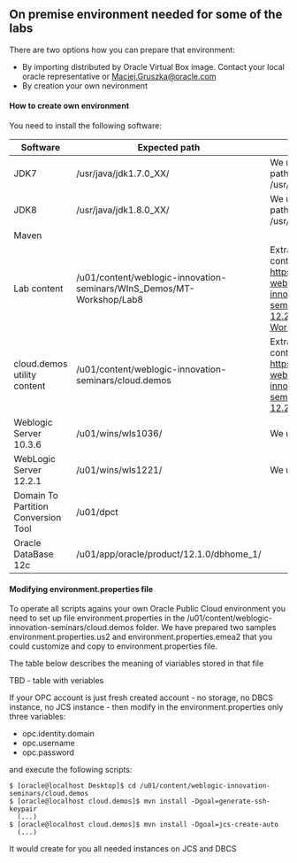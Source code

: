 ## On premise environment needed for some of the labs ##

There are two options how you can prepare that environment:

+ By importing distributed by Oracle Virtual Box image. Contact your local oracle representative or Maciej.Gruszka@oracle.com
+ By creation your own nevironment

#### How to create own environment ###
You need to install the following software:

Software | Expected path | Remarks
--- | --- | ---
JDK7 | /usr/java/jdk1.7.0_XX/ | We used JDK7u79 so the path in the VBox was /usr/java/jdk1.7.0_79/
JDK8 | /usr/java/jdk1.8.0_XX/ | We used JDK8u60 so the path in the VBox was /usr/java/jdk1.8.0_60/
Maven |  | 
Lab content | /u01/content/weblogic-innovation-seminars/WInS_Demos/MT-Workshop/Lab8 | Extracted based on the content at https://github.com/oracle-weblogic/weblogic-innovation-seminars/tree/caf-12.2.1/WInS_Demos/MT-Workshop/Lab8
cloud.demos utility content | /u01/content/weblogic-innovation-seminars/cloud.demos | Extracted based on the content at https://github.com/oracle-weblogic/weblogic-innovation-seminars/tree/caf-12.2.1/cloud.demos
Weblogic Server 10.3.6 | /u01/wins/wls1036/ | We used WLS 10.3.6.0.0
WebLogic Server 12.2.1 | /u01/wins/wls1221/ | We used WLS 12.2.1.0.0
Domain To Partition  Conversion Tool | /u01/dpct |
Oracle DataBase 12c | /u01/app/oracle/product/12.1.0/dbhome_1/ | 

#### Modifying environment.properties file ###
To operate all scripts agains your own Oracle Public Cloud environment you need to set up file environment.properties in the /u01/content/weblogic-innovation-seminars/cloud.demos folder.
We have prepared two samples environment.properties.us2 and environment.properties.emea2 that you could customize and copy to environment.properties file.

The table below describes the meaning of viariables stored in that file

TBD - table with veriables

If your OPC account is just fresh created account - no storage, no DBCS instance, no JCS instance - then modify in the environment.properties only three variables:
+ opc.identity.domain
+ opc.username
+ opc.password

and execute the following scripts:

    $ [oracle@localhost Desktop]$ cd /u01/content/weblogic-innovation-seminars/cloud.demos
    $ [oracle@localhost cloud.demos]$ mvn install -Dgoal=generate-ssh-keypair
      (...) 
    $ [oracle@localhost cloud.demos]$ mvn install -Dgoal=jcs-create-auto
      (...)

It would create for you all needed instances on JCS and DBCS


